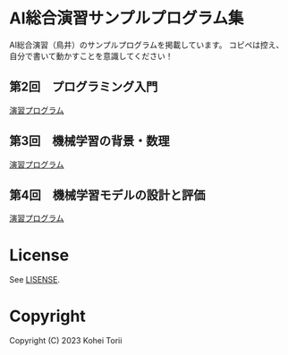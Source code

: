 # AI総合演習サンプルプログラム集
AI総合演習（鳥井）のサンプルプログラムを掲載しています。
コピペは控え、自分で書いて動かすことを意識してください！

## 第2回　プログラミング入門
[演習プログラム](./ai02.ipynb)

## 第3回　機械学習の背景・数理
[演習プログラム](./ai03.ipynb)

## 第4回　機械学習モデルの設計と評価
[演習プログラム](./ai04.ipynb)

# License
See [LISENSE](./LICENSE).

# Copyright
Copyright (C) 2023 Kohei Torii